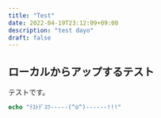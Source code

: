 ```yaml
---
title: "Test"
date: 2022-04-19T23:12:09+09:00
description: "test dayo"
draft: false
---
```


## ローカルからアップするテスト

テストです。

```php
echo "ﾃｽﾄﾃﾞｽﾜ-----(^o^)------!!!"
```
